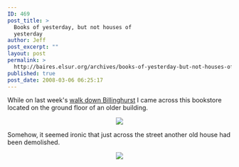 ```yaml
---
ID: 469
post_title: >
  Books of yesterday, but not houses of
  yesterday
author: Jeff
post_excerpt: ""
layout: post
permalink: >
  http://baires.elsur.org/archives/books-of-yesterday-but-not-houses-of-yesterday/
published: true
post_date: 2008-03-06 06:25:17
---
```

 While on last week's <a href="http://baires.elsur.org/archives/down-billinghurst-virrey-liniers/">walk down Billinghurst</a> I came across this bookstore located on the ground floor of an older building. 

<center>
<a href="http://picasaweb.google.es/iamjeffbarry/BuenosAires/photo#5174341602204541506"><img src="https://lh3.googleusercontent.com/okd52agCrpxE7HnA5055WT066MfNiZ-a9f-5s5gXr4dSY4L2YLzGuHWsNwdDQorX7Q83m2MTC1W_8DhcksBDokLueQKlkwPICV-paAJNot--XkzMyUfaLAWDiPLycfM17xrCuTOIdfUCJzJXPhvinYQPK9xUh_xZFCQGr_lbrbd_HnRvM5Q0k-onSqndWP-zrmNy0I3N9az-1fkjwjb30oX2Zwrvt7Ve3MJEKnDvAYnO5NeO6e_QycDnUE3QUttSzA7CXFiOe8SwjeQatDXfCs8JY-hKHrhBRMmV3JKHYzRjIJB8P46eTEgGnWDv4H8ssFl2X5oIDoRRFz1_oFMTTuswHIDZ7I7KOhNbaOJvUEzao0ab1tmAYKD-4esS4YjmFiHKT3uTfTGsCpIBl3seooXP7WhgRjEc2gUCijTt3ZRSUee7u7Euoq4K3yMnfyoVZWio_AF13cXnHLNk6QmiO4Ak0Mmggym6V3wHl4TqKN79q4v0N5KHl34gMzm2zlDlWu61Rpu1CXCl2Gdpqec96EPlgHyE_d87W4AN3onv_G0y7MBfsHzAYEdzGLGjGL0wgOy1=w917-h1222-no" /></a>
</center>

Somehow, it seemed ironic that just across the street another old house had been demolished.

<center>
<a href="http://picasaweb.google.es/iamjeffbarry/BuenosAires/photo#5174342564277215826"><img src="https://lh3.googleusercontent.com/sN0t0qNKSQ8PUdZlP1BQ4FkQ_XNxKidPMn1RtaetMLuwGVXd2-EJqi-qU0VYimL98-LEvoF2o-9q7zC1k9_HqyKbaIseik7yGDZwH_kf5kRAyW1bH8poF9JSa5HmZjKvfFf_sjDq1g17OsgRIiuNH6b4OT01I-XPSbdWZSYFu701vA5H0RrWj_uNn1i-H4UeKDgWKek-clcN96QmtPvhME08zxoPMn-VhKV8yrSXuUCeCINoGBhJ-p9rdf3H4VbA5TQNx3IwWyJXQcQF_WvXbCgHzO85k2WKBlaN_3VfWDdJIE4xNokLJHfa4jqPYZ6FW7gp_mtnDfVGXHdttEcQxuHnRJqf0Pih83ChHnMsP0PI2e1rIbBOL71q74VxSv7AXqwe3UWKy0gWdWLWI1R3VesXo6kpJgelo-j35RmGXbAF5BFJYf-tviyZj576cbE2ZCj5Xft3Ki-qrhg_kVnDteUPG1DkfyoZlzZP7_M3bTKP0x4qE-iN6GlrgKAtB1oqVzc4PF9aXmFVcClizYmMlR0gSie_t0ts3a1uyV3tNfzZuCD-fdMysU6vT-pLmo1vCOA2=w1077-h808-no" /></a>
</center>